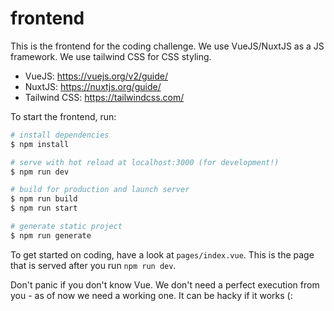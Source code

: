 # frontend

This is the frontend for the coding challenge. We use VueJS/NuxtJS as a JS framework. We use tailwind CSS for CSS styling.

- VueJS: <https://vuejs.org/v2/guide/>
- NuxtJS: <https://nuxtjs.org/guide/>
- Tailwind CSS: <https://tailwindcss.com/>

To start the frontend, run:

```sh
# install dependencies
$ npm install

# serve with hot reload at localhost:3000 (for development!)
$ npm run dev

# build for production and launch server
$ npm run build
$ npm run start

# generate static project
$ npm run generate
```

To get started on coding, have a look at `pages/index.vue`. This is the page that is served after you run `npm run dev`.

Don't panic if you don't know Vue. We don't need a perfect execution from you - as of now we need a working one. It can be hacky if it works (:
